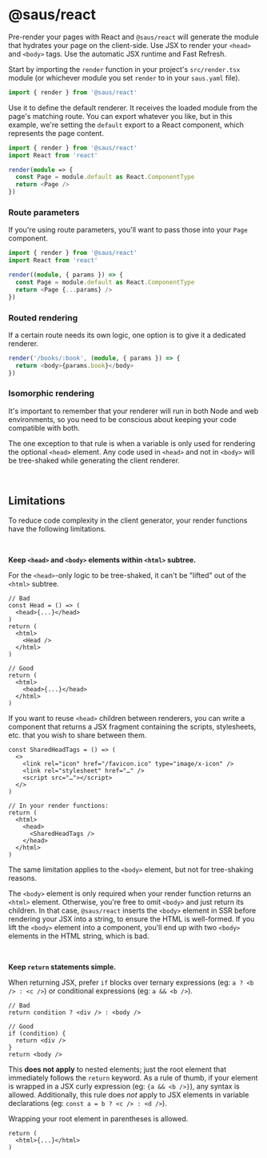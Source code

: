 # @saus/react

Pre-render your pages with React and `@saus/react` will generate the module that hydrates your page on the client-side. Use JSX to render your `<head>` and `<body>` tags. Use the automatic JSX runtime and Fast Refresh.

Start by importing the `render` function in your project's `src/render.tsx` module (or whichever module you set `render` to in your `saus.yaml` file).

```ts
import { render } from '@saus/react'
```

Use it to define the default renderer. It receives the loaded module from the page's matching route. You can export whatever you like, but in this example, we're setting the `default` export to a React component, which represents the page content.

```ts
import { render } from '@saus/react'
import React from 'react'

render(module => {
  const Page = module.default as React.ComponentType
  return <Page />
})
```

### Route parameters

If you're using route parameters, you'll want to pass those into your `Page` component.

```ts
import { render } from '@saus/react'
import React from 'react'

render((module, { params }) => {
  const Page = module.default as React.ComponentType
  return <Page {...params} />
})
```

### Routed rendering

If a certain route needs its own logic, one option is to give it a dedicated renderer.

```ts
render('/books/:book', (module, { params }) => {
  return <body>{params.book}</body>
})
```

### Isomorphic rendering

It's important to remember that your renderer will run in both Node and web environments, so you need to be conscious about keeping your code compatible with both.

The one exception to that rule is when a variable is only used for rendering the optional `<head>` element. Any code used in `<head>` and not in `<body>` will be tree-shaked while generating the client renderer.

&nbsp;

## Limitations

To reduce code complexity in the client generator, your render functions have the following limitations.

&nbsp;

**Keep `<head>` and `<body>` elements within `<html>` subtree.**

For the `<head>`-only logic to be tree-shaked, it can't be "lifted" out of the `<html>` subtree.

```tsx
// Bad
const Head = () => (
  <head>{...}</head>
)
return (
  <html>
    <Head />
  </html>
)

// Good
return (
  <html>
    <head>{...}</head>
  </html>
)
```

If you want to reuse `<head>` children between renderers, you can write a component that returns a JSX fragment containing the scripts, stylesheets, etc. that you wish to share between them.

```tsx
const SharedHeadTags = () => (
  <>
    <link rel="icon" href="/favicon.ico" type="image/x-icon" />
    <link rel="stylesheet" href="…" />
    <script src="…"></script>
  </>
)

// In your render functions:
return (
  <html>
    <head>
      <SharedHeadTags />
    </head>
  </html>
)
```

The same limitation applies to the `<body>` element, but not for tree-shaking reasons.

The `<body>` element is only required when your render function returns an `<html>` element. Otherwise, you're free to omit `<body>` and just return its children. In that case, `@saus/react` inserts the `<body>` element in SSR before rendering your JSX into a string, to ensure the HTML is well-formed. If you lift the `<body>` element into a component, you'll end up with two `<body>` elements in the HTML string, which is bad.

&nbsp;

**Keep `return` statements simple.**

When returning JSX, prefer `if` blocks over ternary expressions (eg: `a ? <b /> : <c />`) or conditional expressions (eg: `a && <b />`).

```tsx
// Bad
return condition ? <div /> : <body />

// Good
if (condition) {
  return <div />
}
return <body />
```

This **does not apply** to nested elements; just the root element that immediately follows the `return` keyword. As a rule of thumb, if your element is wrapped in a JSX curly expression (eg: `{a && <b />}`), any syntax is allowed. Additionally, this rule does _not_ apply to JSX elements in variable declarations (eg: `const a = b ? <c /> : <d />`).

Wrapping your root element in parentheses is allowed.

```tsx
return (
  <html>{...}</html>
)
```
